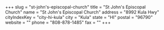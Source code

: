 +++
slug = "st-john's-episcopal-church"
title = "St John's Episcopal Church"
name = "St John's Episcopal Church"
address = "8992 Kula Hwy"
cityIndexKey = "city-hi-kula"
city = "Kula"
state = "HI"
postal = "96790"
website = ""
phone = "808-878-1485"
fax = ""
+++
